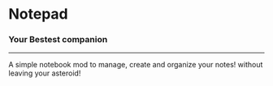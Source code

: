 # Notepad
### Your Bestest companion
---
A simple notebook mod to manage, create and organize your notes! without leaving your asteroid!
